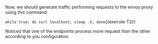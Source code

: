 Now, we should generate traffic performing requests to the envoy proxy using this command:

`while true; do curl localhost; sleep .5; done`{{execute T2}}

Noticed that one of the endpoints process more request than the other according to you configuration. 
